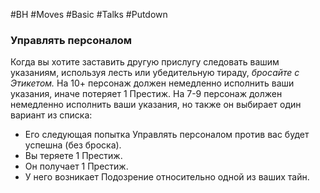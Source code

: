 #BH  #Moves #Basic #Talks #Putdown

### Управлять персоналом  
Когда вы хотите заставить другую прислугу следовать  вашим указаниям, используя лесть или убедительную  тираду, *бросайте с Этикетом.*  На 10+ персонаж должен немедленно исполнить ваши  указания, иначе потеряет 1 Престиж.  На 7-9 персонаж должен немедленно исполнить ваши  указания, но также он выбирает один вариант из списка:  
-  Его следующая попытка Управлять персоналом против  вас будет успешна (без броска).  
-  Вы теряете 1 Престиж.  
-  Он получает 1 Престиж.  
-  У него возникает Подозрение относительно одной из  ваших тайн.